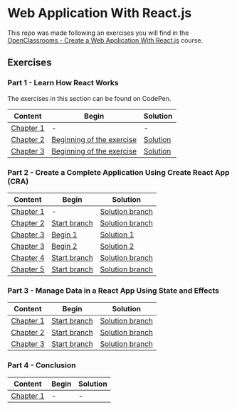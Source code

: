 # Web Application With React.js

This repo was made following an exercises you will find in the 
[OpenClassrooms - Create a Web Application With React.js](https://openclassrooms.com/en/courses/7132446-create-a-web-application-with-react-js) course.

## Exercises

### Part 1 - Learn How React Works

The exercises in this section can be found on CodePen.

| Content | Begin | Solution |
| --- | --- | --- |
| [Chapter 1](https://openclassrooms.com/en/courses/7132446-create-a-web-application-with-react-js/7132453-get-the-most-out-of-this-course) | - | - |
| [Chapter 2](https://openclassrooms.com/en/courses/7132446-create-a-web-application-with-react-js/7206291-understand-the-purpose-of-react-js) | [Beginning of the exercise](https://codepen.io/nicolaspatschkowski/pen/GRrKPYr) | [Solution](https://codepen.io/nicolaspatschkowski/pen/poRzqGO) |
| [Chapter 3](https://openclassrooms.com/en/courses/7132446-create-a-web-application-with-react-js/7206436-write-modular-code-with-components-in-jsx) | [Beginning of the exercise](https://codepen.io/nicolaspatschkowski/pen/MWJgVJb) | [Solution](https://codepen.io/nicolaspatschkowski/pen/wvgwNex) |

### Part 2 - Create a Complete Application Using Create React App (CRA)

| Content | Begin | Solution |
| --- | --- | --- |
| [Chapter 1](https://openclassrooms.com/en/courses/7132446-create-a-web-application-with-react-js/7206606-discover-create-react-app-cra) | - | [Solution branch](https://github.com/OpenClassrooms-Student-Center/7132446-React/tree/P2C1-Solution) |
| [Chapter 2](https://openclassrooms.com/en/courses/7132446-create-a-web-application-with-react-js/7207486-incorporate-style-and-assets-in-your-project) | [Start branch](https://github.com/OpenClassrooms-Student-Center/7132446-React/tree/P2C2-Begin) | [Solution branch](https://github.com/OpenClassrooms-Student-Center/7132446-React/tree/P2C2-Solution) |
| [Chapter 3](https://openclassrooms.com/en/courses/7132446-create-a-web-application-with-react-js/7207676-increase-your-efficiency-using-lists-and-conditional-rendering) | [Begin 1](https://github.com/OpenClassrooms-Student-Center/7132446-React/tree/P2C3-Begin-1) | [Solution 1](https://github.com/OpenClassrooms-Student-Center/7132446-React/tree/P2C3-Solution-1) |
| [Chapter 3](https://openclassrooms.com/en/courses/7132446-create-a-web-application-with-react-js/7207676-increase-your-efficiency-using-lists-and-conditional-rendering) | [Begin 2](https://github.com/OpenClassrooms-Student-Center/7132446-React/tree/P2C3-Begin-2) | [Solution 2](https://github.com/OpenClassrooms-Student-Center/7132446-React/tree/P2C3-Solution-2) |
| [Chapter 4](https://openclassrooms.com/en/courses/7132446-create-a-web-application-with-react-js/7207926-reuse-your-components-with-props) |  [Start branch](https://github.com/OpenClassrooms-Student-Center/7132446-React/tree/P2C4-Begin) | [Solution branch](https://github.com/OpenClassrooms-Student-Center/7132446-React/tree/P2C4-Solution) |
| [Chapter 5](https://openclassrooms.com/en/courses/7132446-create-a-web-application-with-react-js/7208166-interact-with-components-using-events) | [Start branch](https://github.com/OpenClassrooms-Student-Center/7132446-React/tree/P2C5-Begin) | [Solution branch](https://github.com/OpenClassrooms-Student-Center/7132446-React/tree/P2C5-Solution) |

### Part 3 - Manage Data in a React App Using State and Effects

| Content | Begin | Solution |
| --- | --- | --- |
| [Chapter 1](https://openclassrooms.com/en/courses/7132446-create-a-web-application-with-react-js/7208636-set-up-your-local-state-with-usestate)  | [Start branch](https://github.com/OpenClassrooms-Student-Center/7132446-React/tree/P3C1-Begin) | [Solution branch](https://github.com/OpenClassrooms-Student-Center/7132446-React/tree/P3C1-Solution) |
| [Chapter 2](https://openclassrooms.com/en/courses/7132446-create-a-web-application-with-react-js/7208826-share-state-between-different-components) | [Start branch](https://github.com/OpenClassrooms-Student-Center/7132446-React/tree/P3C2-Begin) | [Solution branch](https://github.com/OpenClassrooms-Student-Center/7132446-React/tree/P3C2-Solution) |
| [Chapter 3](https://openclassrooms.com/en/courses/7132446-create-a-web-application-with-react-js/7209016-trigger-effects-with-useeffect)             | [Start branch](https://github.com/OpenClassrooms-Student-Center/7132446-React/tree/P3C3-Begin) | [Solution branch](https://github.com/OpenClassrooms-Student-Center/7132446-React/tree/P3C3-Solution) |

### Part 4 - Conclusion

| Content | Begin | Solution |
| --- | --- | --- |
| [Chapter 1](https://openclassrooms.com/en/courses/7132446-create-a-web-application-with-react-js/7209811-review-what-you-ve-learned) | - | - |
